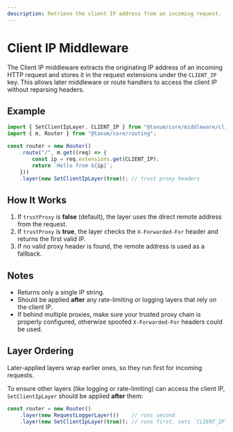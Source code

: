 ```yaml
---
description: Retrieve the client IP address from an incoming request. 
---
```


# Client IP Middleware

The Client IP middleware extracts the originating IP address of an incoming HTTP request and stores it in the request
extensions under the `CLIENT_IP` key. This allows later middleware or route handlers to access the client IP without
reparsing headers.

## Example

```ts
import { SetClientIpLayer, CLIENT_IP } from "@taxum/core/middleware/client-ip";
import { m, Router } from "@taxum/core/routing";

const router = new Router()
    .route("/", m.get((req) => {
        const ip = req.extensions.get(CLIENT_IP);
        return `Hello from ${ip}`;
    }))
    .layer(new SetClientIpLayer(true)); // trust proxy headers
```

## How It Works

1. If `trustProxy` is **false** (default), the layer uses the direct remote address from the request.
2. If `trustProxy` is **true**, the layer checks the `X-Forwarded-For` header and returns the first valid IP.
3. If no valid proxy header is found, the remote address is used as a fallback.

## Notes

- Returns only a single IP string.
- Should be applied **after** any rate-limiting or logging layers that rely on the client IP.
- If behind multiple proxies, make sure your trusted proxy chain is properly configured, otherwise spoofed
  `X-Forwarded-For` headers could be used.

## Layer Ordering

Later-applied layers wrap earlier ones, so they run first for incoming requests.

To ensure other layers (like logging or rate-limiting) can access the client IP, `SetClientIpLayer` should be applied
**after** them:

```ts
const router = new Router()
    .layer(new RequestLoggerLayer())    // runs second
    .layer(new SetClientIpLayer(true)); // runs first, sets `CLIENT_IP`
```

